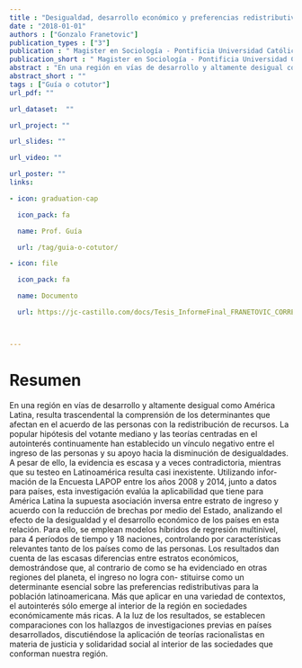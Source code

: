 ```yaml
---
title : "Desigualdad, desarrollo económico y preferencias redistributivas en América Latina"
date : "2018-01-01"
authors : ["Gonzalo Franetovic"]
publication_types : ["3"]
publication : " Magister en Sociología - Pontificia Universidad Católica de Chile. Santiago de Chile"
publication_short : " Magister en Sociología - Pontificia Universidad Católica de Chile. Santiago de Chile"
abstract : "En una región en vı́as de desarrollo y altamente desigual como América Latina, resulta trascendental la comprensión de los determinantes que afectan en el acuerdo de las personas con la redistribución de recursos. La popular hipótesis del votante mediano y las teorı́as centradas en el autointerés continuamente han establecido un vı́nculo negativo entre el ingreso de las personas y su apoyo hacia la disminución de desigualdades. A pesar de ello, la evidencia es escasa y a veces contradictoria, mientras que su testeo en Latinoamérica resulta casi inexistente. Utilizando infor- mación de la Encuesta LAPOP entre los años 2008 y 2014, junto a datos para paı́ses, esta investigación evalúa la aplicabilidad que tiene para América Latina la supuesta asociación inversa entre estrato de ingreso y acuerdo con la reducción de brechas por medio del Estado, analizando el efecto de la desigualdad y el desarrollo económico de los paı́ses en esta relación. Para ello, se emplean modelos hı́bridos de regresión multinivel, para 4 perı́odos de tiempo y 18 naciones, controlando por caracterı́sticas relevantes tanto de los paı́ses como de las personas. Los resultados dan cuenta de las escasas diferencias entre estratos económicos, demostrándose que, al contrario de como se ha evidenciado en otras regiones del planeta, el ingreso no logra con- stituirse como un determinante esencial sobre las preferencias redistributivas para la población latinoamericana. Más que aplicar en una variedad de contextos, el autointerés sólo emerge al interior de la región en sociedades económicamente más ricas. A la luz de los resultados, se establecen comparaciones con los hallazgos de investigaciones previas en paı́ses desarrollados, discutiéndose la aplicación de teorı́as racionalistas en materia de justicia y solidaridad social al interior de las sociedades que conforman nuestra región."
abstract_short : ""
tags : ["Guía o cotutor"]
url_pdf: ""

url_dataset:  ""

url_project: ""

url_slides: ""

url_video: ""

url_poster: ""
links:

- icon: graduation-cap

  icon_pack: fa

  name: Prof. Guía

  url: /tag/guia-o-cotutor/

- icon: file

  icon_pack: fa

  name: Documento

  url: https://jc-castillo.com/docs/Tesis_InformeFinal_FRANETOVIC_CORREGIDO.pdf



---
```


# Resumen
En una región en vı́as de desarrollo y altamente desigual como América Latina,
resulta trascendental la comprensión de los determinantes que afectan en el acuerdo
de las personas con la redistribución de recursos. La popular hipótesis del votante
mediano y las teorı́as centradas en el autointerés continuamente han establecido un
vı́nculo negativo entre el ingreso de las personas y su apoyo hacia la disminución
de desigualdades. A pesar de ello, la evidencia es escasa y a veces contradictoria,
mientras que su testeo en Latinoamérica resulta casi inexistente. Utilizando infor-
mación de la Encuesta LAPOP entre los años 2008 y 2014, junto a datos para paı́ses,
esta investigación evalúa la aplicabilidad que tiene para América Latina la supuesta
asociación inversa entre estrato de ingreso y acuerdo con la reducción de brechas por
medio del Estado, analizando el efecto de la desigualdad y el desarrollo económico
de los paı́ses en esta relación. Para ello, se emplean modelos hı́bridos de regresión
multinivel, para 4 perı́odos de tiempo y 18 naciones, controlando por caracterı́sticas
relevantes tanto de los paı́ses como de las personas. Los resultados dan cuenta de
las escasas diferencias entre estratos económicos, demostrándose que, al contrario
de como se ha evidenciado en otras regiones del planeta, el ingreso no logra con-
stituirse como un determinante esencial sobre las preferencias redistributivas para
la población latinoamericana. Más que aplicar en una variedad de contextos, el
autointerés sólo emerge al interior de la región en sociedades económicamente más
ricas. A la luz de los resultados, se establecen comparaciones con los hallazgos de
investigaciones previas en paı́ses desarrollados, discutiéndose la aplicación de teorı́as
racionalistas en materia de justicia y solidaridad social al interior de las sociedades
que conforman nuestra región.
